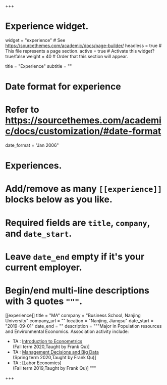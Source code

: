 +++
# Experience widget.
widget = "experience"  # See https://sourcethemes.com/academic/docs/page-builder/
headless = true  # This file represents a page section.
active = true  # Activate this widget? true/false
weight = 40  # Order that this section will appear.

title = "Experience"
subtitle = ""

# Date format for experience
#   Refer to https://sourcethemes.com/academic/docs/customization/#date-format
date_format = "Jan 2006"

# Experiences.
#   Add/remove as many `[[experience]]` blocks below as you like.
#   Required fields are `title`, `company`, and `date_start`.
#   Leave `date_end` empty if it's your current employer.
#   Begin/end multi-line descriptions with 3 quotes `"""`.
[[experience]]
  title = "MA"
  company = "Business School, Nanjing University"
  company_url = ""
  location = "Nanjing, Jiangsu"
  date_start = "2019-09-01"
  date_end = ""
  description = """Major in Population resources and Environmental Economics.
  Association activity include:
  
  * TA : [Introduction to Econometrics](https://byelenin.github.io/Metrics_2020/)  
  (Fall term 2020,Taught by Frank Qu)]
  * TA : [Management Decisions and Big Data](https://byelenin.github.io/MBA_Big_Data/)  
  (Spring term 2020,Taught by Frank Qu)]
  * TA : [Labor Economics]  
  (Fall term 2019,Taught by Frank Qu)]
  """

+++